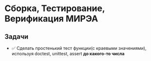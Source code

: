 # Сборка, Тестирование, Верификация МИРЭА

## Задачи

- ✅ Сделать простенький тест функции(с краевыми значениями), используя doctest, unittest, assert **до какого-то числа**
